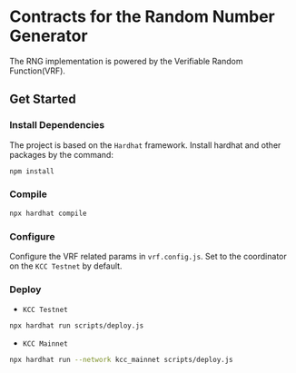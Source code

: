 # Contracts for the Random Number Generator

The RNG implementation is powered by the Verifiable Random Function(VRF).

## Get Started

### Install Dependencies

The project is based on the `Hardhat` framework. Install hardhat and other packages by the command:

```bash
npm install
```

### Compile

```bash
npx hardhat compile
```

### Configure

Configure the VRF related params in `vrf.config.js`. Set to the coordinator on the `KCC Testnet` by default.

### Deploy

- `KCC Testnet`

```bash
npx hardhat run scripts/deploy.js
```

- `KCC Mainnet`

```bash
npx hardhat run --network kcc_mainnet scripts/deploy.js
```
